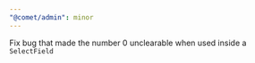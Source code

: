 ```yaml
---
"@comet/admin": minor
---
```


Fix bug that made the number 0 unclearable when used inside a `SelectField`
